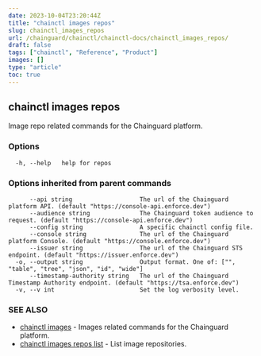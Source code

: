 ```yaml
---
date: 2023-10-04T23:20:44Z
title: "chainctl images repos"
slug: chainctl_images_repos
url: /chainguard/chainctl/chainctl-docs/chainctl_images_repos/
draft: false
tags: ["chainctl", "Reference", "Product"]
images: []
type: "article"
toc: true
---
```

## chainctl images repos

Image repo related commands for the Chainguard platform.

### Options

```
  -h, --help   help for repos
```

### Options inherited from parent commands

```
      --api string                   The url of the Chainguard platform API. (default "https://console-api.enforce.dev")
      --audience string              The Chainguard token audience to request. (default "https://console-api.enforce.dev")
      --config string                A specific chainctl config file.
      --console string               The url of the Chainguard platform Console. (default "https://console.enforce.dev")
      --issuer string                The url of the Chainguard STS endpoint. (default "https://issuer.enforce.dev")
  -o, --output string                Output format. One of: ["", "table", "tree", "json", "id", "wide"]
      --timestamp-authority string   The url of the Chainguard Timestamp Authority endpoint. (default "https://tsa.enforce.dev")
  -v, --v int                        Set the log verbosity level.
```

### SEE ALSO

* [chainctl images](/chainguard/chainctl/chainctl-docs/chainctl_images/)	 - Images related commands for the Chainguard platform.
* [chainctl images repos list](/chainguard/chainctl/chainctl-docs/chainctl_images_repos_list/)	 - List image repositories.

